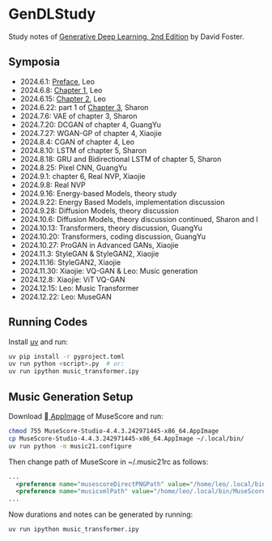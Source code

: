 # GenDLStudy

Study notes of
[Generative Deep Learning, 2nd Edition](https://www.oreilly.com/library/view/generative-deep-learning/9781098134174/)
by David Foster.

## Symposia

* 2024.6.1: [Preface](Preface.md), Leo
* 2024.6.8: [Chapter 1](Chapter1.md), Leo
* 2024.6.15: [Chapter 2](Chapter2.md), Leo
* 2024.6.22: part 1 of [Chapter 3](Chapter3.md), Sharon
* 2024.7.6: VAE of chapter 3, Sharon
* 2024.7.20: DCGAN of chapter 4, GuangYu
* 2024.7.27: WGAN-GP of chapter 4, Xiaojie
* 2024.8.4: CGAN of chapter 4, Leo
* 2024.8.10: LSTM of chapter 5, Sharon
* 2024.8.18: GRU and Bidirectional LSTM of chapter 5, Sharon
* 2024.8.25: Pixel CNN, GuangYu
* 2024.9.1: chapter 6, Real NVP, Xiaojie
* 2024.9.8: Real NVP
* 2024.9.16: Energy-based Models, theory study
* 2024.9.22: Energy Based Models, implementation discussion
* 2024.9.28: Diffusion Models, theory discussion
* 2024.10.6: Diffusion Models, theory discussion continued, Sharon and I
* 2024.10.13: Transformers, theory discussion, GuangYu
* 2024.10.20: Transformers, coding discussion, GuangYu
* 2024.10.27: ProGAN in Advanced GANs, Xiaojie
* 2024.11.3: StyleGAN & StyleGAN2, Xiaojie
* 2024.11.16: StyleGAN2, Xiaojie
* 2024.11.30: Xiaojie: VQ-GAN & Leo: Music generation
* 2024.12.8: Xiaojie: ViT VQ-GAN
* 2024.12.15: Leo: Music Transformer
* 2024.12.22: Leo: MuseGAN


## Running Codes

Install [uv](https://github.com/astral-sh/uv) and run:
```sh
uv pip install -r pyproject.toml
uv run python <script>.py  # or:
uv run ipython music_transformer.ipy
```

## Music Generation Setup

Download [󰌷 AppImage](https://musescore.org/en/download/musescore-x86_64.AppImage)
of MuseScore and run:
```sh
chmod 755 MuseScore-Studio-4.4.3.242971445-x86_64.AppImage
cp MuseScore-Studio-4.4.3.242971445-x86_64.AppImage ~/.local/bin/
uv run python -m music21.configure
```

Then change path of MuseScore in ~/.music21rc as follows:
```xml
...
  <preference name="musescoreDirectPNGPath" value="/home/leo/.local/bin/MuseScore-Studio-4.4.3.242971445-x86_64.AppImage" />
  <preference name="musicxmlPath" value="/home/leo/.local/bin/MuseScore-Studio-4.4.3.242971445-x86_64.AppImage" />
...
```

Now durations and notes can be generated by running:
```sh
uv run ipython music_transformer.ipy
```
